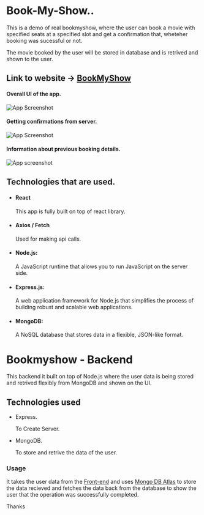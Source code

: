 # Book-My-Show..

This is a demo of real bookmyshow, where the user can book a movie with specified seats at a specified slot and get a confirmation that, wheteher booking was sucessful or not.

The movie booked by the user will be stored in database and is retrived and shown to the user.

## Link to website -> [BookMyShow](https://snehal-bms-almabetter.netlify.app/)


#### Overall UI of the app.

![App Screenshot](https://snipboard.io/CD8dZQ.jpg)

#### Getting confirmations from server.

![App Screenshot](https://snipboard.io/RVgvUQ.jpg)

#### Information about previous booking details.

![App screenshot](https://snipboard.io/6uH0ef.jpg)

## Technologies that are used.

- #### React  
    This app is fully built on top of react library.
- #### Axios / Fetch
    Used for making api calls. 
- #### Node.js:
    A JavaScript runtime that allows you to run JavaScript on the server side. 
- #### Express.js:
    A web application framework for Node.js that simplifies the process of building robust and scalable web applications.
- #### MongoDB:
    A NoSQL database that stores data in a flexible, JSON-like format. 

# Bookmyshow - Backend

This backend it built on top of Node.js where the user data is being stored and retrived flexibly from MongoDB and shown on the UI.

## Technologies used
- Express.
   
    To Create Server.
- MongoDB.

    To store and retrive the data of the user.

### Usage 
It takes the user data from the [Front-end](https://github.com/SnehalGajbhiyeG/Book-My-Show) and uses [Mongo DB Atlas](https://www.mongodb.com/cloud/atlas/register) to store the data recieved and fetches the data back from the database to show the user that the operation was successfully completed.


Thanks


